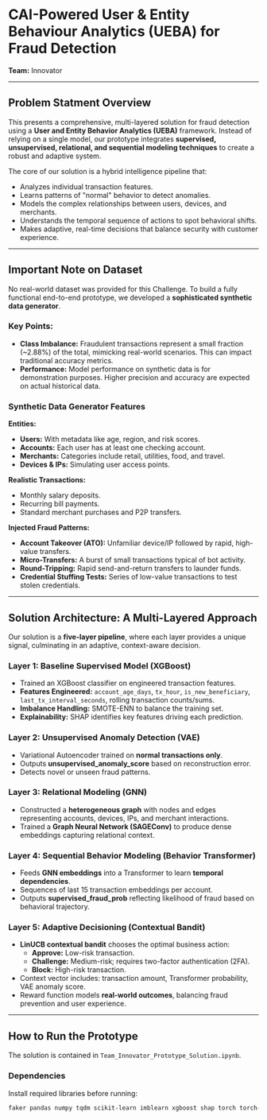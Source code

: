 # CAI-Powered User & Entity Behaviour Analytics (UEBA) for Fraud Detection
**Team:** Innovator 

---

## Problem Statment Overview
This presents a comprehensive, multi-layered solution for fraud detection using a **User and Entity Behavior Analytics (UEBA)** framework. Instead of relying on a single model, our prototype integrates **supervised, unsupervised, relational, and sequential modeling techniques** to create a robust and adaptive system.

The core of our solution is a hybrid intelligence pipeline that:

- Analyzes individual transaction features.
- Learns patterns of "normal" behavior to detect anomalies.
- Models the complex relationships between users, devices, and merchants.
- Understands the temporal sequence of actions to spot behavioral shifts.
- Makes adaptive, real-time decisions that balance security with customer experience.

---

## Important Note on Dataset
No real-world dataset was provided for this Challenge. To build a fully functional end-to-end prototype, we developed a **sophisticated synthetic data generator**.

### Key Points:
- **Class Imbalance:** Fraudulent transactions represent a small fraction (~2.88%) of the total, mimicking real-world scenarios. This can impact traditional accuracy metrics.
- **Performance:** Model performance on synthetic data is for demonstration purposes. Higher precision and accuracy are expected on actual historical data.

### Synthetic Data Generator Features
**Entities:**
- **Users:** With metadata like age, region, and risk scores.
- **Accounts:** Each user has at least one checking account.
- **Merchants:** Categories include retail, utilities, food, and travel.
- **Devices & IPs:** Simulating user access points.

**Realistic Transactions:**
- Monthly salary deposits.
- Recurring bill payments.
- Standard merchant purchases and P2P transfers.

**Injected Fraud Patterns:**
- **Account Takeover (ATO):** Unfamiliar device/IP followed by rapid, high-value transfers.
- **Micro-Transfers:** A burst of small transactions typical of bot activity.
- **Round-Tripping:** Rapid send-and-return transfers to launder funds.
- **Credential Stuffing Tests:** Series of low-value transactions to test stolen credentials.

---

## Solution Architecture: A Multi-Layered Approach
Our solution is a **five-layer pipeline**, where each layer provides a unique signal, culminating in an adaptive, context-aware decision.

### Layer 1: Baseline Supervised Model (XGBoost)
- Trained an XGBoost classifier on engineered transaction features.
- **Features Engineered:** `account_age_days`, `tx_hour`, `is_new_beneficiary`, `last_tx_interval_seconds`, rolling transaction counts/sums.
- **Imbalance Handling:** SMOTE-ENN to balance the training set.
- **Explainability:** SHAP identifies key features driving each prediction.

### Layer 2: Unsupervised Anomaly Detection (VAE)
- Variational Autoencoder trained on **normal transactions only**.
- Outputs **unsupervised_anomaly_score** based on reconstruction error.
- Detects novel or unseen fraud patterns.

### Layer 3: Relational Modeling (GNN)
- Constructed a **heterogeneous graph** with nodes and edges representing accounts, devices, IPs, and merchant interactions.
- Trained a **Graph Neural Network (SAGEConv)** to produce dense embeddings capturing relational context.

### Layer 4: Sequential Behavior Modeling (Behavior Transformer)
- Feeds **GNN embeddings** into a Transformer to learn **temporal dependencies**.
- Sequences of last 15 transaction embeddings per account.
- Outputs **supervised_fraud_prob** reflecting likelihood of fraud based on behavioral trajectory.

### Layer 5: Adaptive Decisioning (Contextual Bandit)
- **LinUCB contextual bandit** chooses the optimal business action:
  - **Approve:** Low-risk transaction.
  - **Challenge:** Medium-risk; requires two-factor authentication (2FA).
  - **Block:** High-risk transaction.
- Context vector includes: transaction amount, Transformer probability, VAE anomaly score.
- Reward function models **real-world outcomes**, balancing fraud prevention and user experience.

---

## How to Run the Prototype
The solution is contained in `Team_Innovator_Prototype_Solution.ipynb`.

### Dependencies
Install required libraries before running:
```bash
faker pandas numpy tqdm scikit-learn imblearn xgboost shap torch torch-geometric contextualbandits
